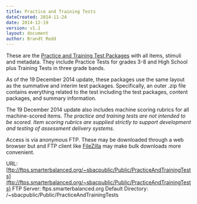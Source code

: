 ```yaml
---
title: Practice and Training Tests
dateCreated: 2014-11-24
date: 2014-12-19
version: v1.1
layout: document
author: Brandt Redd
---
```

These are the [Practice and Training Test Packages](ftp://ftps.smarterbalanced.org/~sbacpublic/Public/PracticeAndTrainingTests) with all items, stimuli and metadata. They include Practice Tests for grades 3-8 and High School plus Training Tests in three grade bands.

As of the 19 December 2014 update, these packages use the same layout as the summative and interim test packages. Specifically, an outer .zip file contains everything related to the test including the test packages, content packages, and summary information.

The 19 December 2014 update also includes machine scoring rubrics for all machine-scored items. *The practice and training tests are not intended to be scored. Item scoring rubrics are supplied strictly to support development and testing of assessment delivery systems.*

Access is via anonymous FTP. These may be downloaded through a web browser but and FTP client like [FileZilla](https://filezilla-project.org/download.php?type=client) may make bulk downloads more convenient.

URL: [ftp://ftps.smarterbalanced.org/~sbacpublic/Public/PracticeAndTrainingTests](ftp://ftps.smarterbalanced.org/~sbacpublic/Public/PracticeAndTrainingTests)
FTP Server: ftps.smarterbalanced.org
Default Directory: /~sbacpublic/Public/PracticeAndTrainingTests

